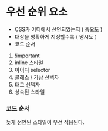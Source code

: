 ---
---

# 우선 순위 요소
-   CSS가 어디에서 선언되었는지 ( 중요도 )
-   대상을 명확하게 지정할수록 ( 명시도 )
-   코드 순서

1.  !important
2.  inline 스타일
3.  아이디 selector
4.  클래스 / 가상 선택자
5.  태그 선택자
6.  상속된 스타일

### 코드 순서
늦게 선언된 스타일이 우선 적용된다. 